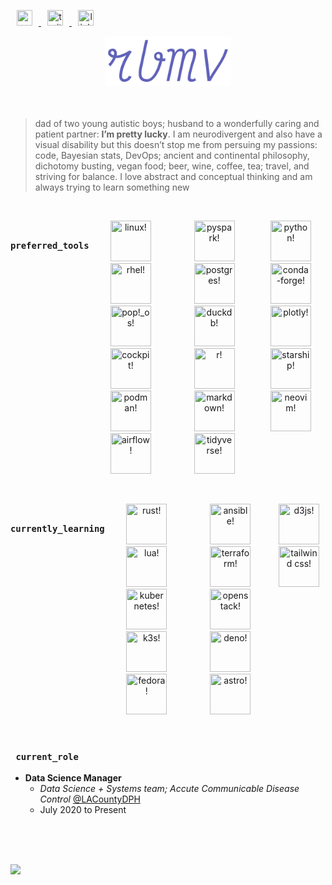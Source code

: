 <!--- my readme! --->
<div style="display:flex" align="right">
  <p>
    <a href="https://hachyderm.io/@robertmitchellv">
      <img title="mastodon is thriving!" height="25px" width="25px" hspace=10 src="https://cdn.simpleicons.org/mastodon/6062ba" />
    </a>
    <a href="https://twitter.com/RobertMitchellV">
      <img title="twitter is on fire!" height="25px" width="25px" hspace=10 src="https://cdn.simpleicons.org/twitter/6062ba" />
    </a>
    <a href="https://www.linkedin.com/in/robertmitchellv/">
      <img title="linkedin!" height="25px" width="25px" hspace=10 src="https://cdn.simpleicons.org/linkedin/6062ba" />
    </a>
  </p>
</div>

<div align="center">
  <a href="https://robertmitchellv.com">
    <img title="my site!" height="80px" src="https://github.com/robertmitchellv/robertmitchellv.github.io/raw/main/images/rbmv-primary.png" />
  </a>
</div>

<br>
<br>

> dad of two young autistic boys; husband to a wonderfully caring and patient partner: __I’m pretty lucky__. I am neurodivergent and also have a visual disability but this doesn’t stop me from persuing my passions: code, Bayesian stats, DevOps; ancient and continental philosophy, dichotomy busting, vegan food; beer, wine, coffee, tea; travel, and striving for balance. I love abstract and conceptual thinking and am always trying to learn something new 

<br>

<div style="display:flex" align="center">
  <h3><code> preferred_tools </code></h3>
  <p>
    <img title="linux!" height="65px" width="65px" hspace=10 src="https://cdn.simpleicons.org/linux/6062ba" />
    <img title="rhel!" height="65px" width="65px" hspace=10 src="https://cdn.simpleicons.org/redhat/6062ba" />
    <img title="pop!_os!" height="65px" width="65px" hspace=10 src="https://cdn.simpleicons.org/popos/6062ba" />
    <img title="cockpit!" height="65px" width="65px" hspace=10 src="https://cdn.simpleicons.org/cockpit/6062ba" />
    <img title="podman!" height="65px" width="65px" hspace=10 src="https://cdn.simpleicons.org/podman/6062ba" />
    <img title="airflow!" height="65px" width="65px" hspace=10 src="https://cdn.simpleicons.org/apacheairflow/6062ba" />
  </p>
  <p>
    <img title="pyspark!" height="65px" width="65px" hspace=10 src="https://cdn.simpleicons.org/apachespark/6062ba" />
    <img title="postgres!" height="65px" width="65px" hspace=10 src="https://cdn.simpleicons.org/postgresql/6062ba" />
    <img title="duckdb!" height="65px" width="65px" hspace=10 src="https://cdn.simpleicons.org/duckdb/6062ba" />
    <img title="r!" height="65px" width="65px" hspace=10 src="https://cdn.simpleicons.org/r/6062ba" />
    <img title="markdown!" height="65px" width="65px" hspace=10 src="https://cdn.simpleicons.org/markdown/6062ba" />
    <img title="tidyverse!" height="65px" width="65px" hspace=10 src="https://cdn.simpleicons.org/tidyverse/6062ba" />
  </p>
  <p>
    <img title="python!" height="65px" width="65px" hspace=10 src="https://cdn.simpleicons.org/python/6062ba" />
    <img title="conda-forge!" height="65px" width="65px" hspace=10 src="https://cdn.simpleicons.org/condaforge/6062ba" />
    <img title="plotly!" height="65px" width="65px" hspace=10 src="https://cdn.simpleicons.org/plotly/6062ba" />
    <img title="starship!" height="65px" width="65px" hspace=10 src="https://cdn.simpleicons.org/starship/6062ba" />
    <img title="neovim!" height="65px" width="65px" hspace=10 src="https://cdn.simpleicons.org/neovim/6062ba" />
  </p>
</div>

<br>

<div style="display:flex" align="center">
  <h3><code> currently_learning </code></h3>
  <p>
    <img title="rust!" height="65px" width="65px" hspace=10 src="https://cdn.simpleicons.org/rust/6062ba" />
    <img title="lua!" height="65px" width="65px" hspace=10 src="https://cdn.simpleicons.org/lua/6062ba" />
    <img title="kubernetes!" height="65px" width="65px" hspace=10 src="https://cdn.simpleicons.org/kubernetes/6062ba" />
    <img title="k3s!" height="65px" width="65px" hspace=10 src="https://cdn.simpleicons.org/k3s/6062ba" />
    <img title="fedora!" height="65px" width="65px" hspace=10 src="https://cdn.simpleicons.org/fedora/6062ba" />
  </p>
  <p>
    <img title="ansible!" height="65px" width="65px" hspace=10 src="https://cdn.simpleicons.org/ansible/6062ba" />
    <img title="terraform!" height="65px" width="65px" hspace=10 src="https://cdn.simpleicons.org/terraform/6062ba" />
    <img title="openstack!" height="65px" width="65px" hspace=10 src="https://cdn.simpleicons.org/openstack/6062ba" />
    <img title="deno!" height="65px" width="65px" hspace=10 src="https://cdn.simpleicons.org/deno/6062ba" />
    <img title="astro!" height="65px" width="65px" hspace=10 src="https://cdn.simpleicons.org/astro/6062ba" />
  </p>
  <p>
    <img title="d3js!" height="65px" width="65px" hspace=10 src="https://cdn.simpleicons.org/d3dotjs/6062ba" />
    <img title="tailwind css!" height="65px" width="65px" hspace=10 src="https://cdn.simpleicons.org/tailwindcss/6062ba" />
  </p>
</div>

<br>

<h3><code> current_role </code></h3>

- __Data Science Manager__ 
  + _Data Science + Systems team; Accute Communicable Disease Control_ [@LACountyDPH](https://github.com/LACountyDPH) 
  + July 2020 to Present

<br>
<br>
<br>

![](https://komarev.com/ghpvc/?username=robertmitchellv&style=flat-square&color=f7768e)
